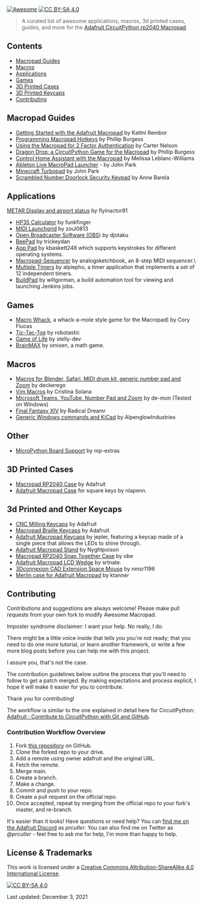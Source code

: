 [![Awesome](https://awesome.re/badge.svg)](https://awesome.re) [![CC BY-SA 4.0][cc-by-sa-shield]][cc-by-sa]

[cc-by-sa]: http://creativecommons.org/licenses/by-sa/4.0/
[cc-by-sa-image]: https://licensebuttons.net/l/by-sa/4.0/88x31.png
[cc-by-sa-shield]: https://img.shields.io/badge/License-CC%20BY--SA%204.0-lightgrey.svg


> A curated list of awesome applications, macros, 3d printed cases, guides, and more for the [Adafruit CircuitPython rp2040 Macropad](https://www.adafruit.com/product/5100).

## Contents
- [Macropad Guides](#macropad)
- [Macros](#macros)
- [Applications](#applications)
- [Games](#games)
- [3D Printed Cases](#3d-printed-cases)
- [3D Printed Keycaps](#3d-printed-keycaps)
- [Contributing](#contributing)

## Macropad Guides
- [Getting Started with the Adafruit Macropad](https://learn.adafruit.com/adafruit-macropad-rp2040) by Kattni Rembor
- [Programming Macropad Hotkeys](https://learn.adafruit.com/macropad-hotkeys) by Phillip Burgess
- [Using the Macropad for 2 Factor Authentication](https://learn.adafruit.com/macropad-2fa-totp-authentication-friend) by Carter Nelson
- [Dragon Drop: a CircuitPython Game for the Macropad](https://learn.adafruit.com/dragon-drop-a-circuitpython-game-for-macropad) by Phillip Burgess
- [Control Home Assistant with the Macropad](https://learn.adafruit.com/macropad-remote-procedure-calls-over-usb-to-control-home-assistant) by Melissa Leblanc-Williams
- [Ableton Live MacroPad Launcher](https://learn.adafruit.com/ableton-live-macropad-launcher) - by John Park
- [Minecraft Turbopad](https://learn.adafruit.com/minecraft-turbopad) by John Park
- [Scrambled Number Doorlock Security Keypad](https://learn.adafruit.com/scrambled-number-security-keypad) by Anne Barela

## Applications
[METAR Display and airport status](https://github.com/flyinactor91/metarpad) by flyinactor91
- [HP35 Calculator](https://github.com/funkfinger/adafruit-macropad-hp-35-calc) by funkfinger
- [MIDI Launchgrid](https://github.com/zoul0813/adafruit-launchgrid) by zoul0813
- [Open Broadcaster Software (OBS](https://github.com/djotaku/macropad_rp2040_hotkeys)) by djotaku
- [BeePad](https://github.com/trickeydan/beepad) by trickeydan
- [App Pad](https://github.com/kbaskett248/adafruit_macropad) by kbaskett248 which supports keystrokes for different operating systems.
- [Macropad-Sequencer](https://github.com/analogsketchbook/Macropad-Sequencer) by analogsketchbook, an 8-step MIDI sequencer.\
- [Multiple Timers](https://github.com/alpiepho/macropad-timers) by alpiepho, a timer application that implements a set of 12 independent timers.
- [BuildPad](https://github.com/willgorman/buildpad) by willgorman, a build automation tool for viewing and launching Jenkins jobs.

## Games
- [Macro Whack](https://github.com/coryflucas/macro-whack), a whack-a-mole style game for the Macropad) by Cory Flucas
- [Tic-Tac-Toe](https://github.com/robotastic/macropad-tic-tac-toe) by robotastic
- [Game of Life](https://github.com/stelly-dev/game_of_life_adafruit_macropad) by stelly-dev
- [BrainMAX](https://github.com/omixen/macropad-math-game) by omixen, a math game.

## Macros
- [Macros for Blender, Safari, MIDI drum kit, generic number pad and Zoom](https://github.com/deckerego/Macropad_Hotkeys) by deckerego
- [Vim Macros](https://github.com/CristinaSolana/adafruit-macropad-vim-macros) by Cristina Solana
- [Microsoft Teams, YouTube, Number Pad and Zoom](https://github.com/de-mon/ADA-MacroPad) by de-mon (Tested on Windows)
- [Final Fantasy XIV](https://github.com/Radical-Dreamr/adafruit_macropad_ffxiv) by Radical Dreamr
- [Generic Windows commands and KiCad](https://github.com/AlpenglowIndustries/Adafruit_MacroPad_Hotkeys) by AlpenglowIndustries

## Other
- [MicroPython Board Support](https://github.com/mp-extras/ADAFRUIT_MACROPAD) by mp-extras

## 3D Printed Cases
- [Macropad RP2040 Case](https://www.thingiverse.com/thing:4910369) by Adafruit
- [Adafruit Macropad Case](https://www.thingiverse.com/thing:4910369) for square keys by nlapenn.

## 3d Printed and Other Keycaps
- [CNC Milling Keycaps](https://www.thingiverse.com/thing:4941235) by Adafruit
- [Macropad Braille Keycaps](https://www.thingiverse.com/thing:4913712) by Adafruit
- [Adafruit Macropad Keycaps](https://www.thingiverse.com/thing:4933949) by jepler, featuring a keycap made of a single piece that allows the LEDs to shine through.
- [Adafruit Macropad Stand](https://www.thingiverse.com/thing:4900504) by Nyghtpoison
- [Macropad RP2040 Snap Together Case](https://www.thingiverse.com/thing:4935552) by obe
- [Adafruit Macropad LCD Wedge](https://www.thingiverse.com/thing:4947602) by srtnate.  
- [3Dconnexion CAD Extension Space Mouse](https://www.thingiverse.com/thing:4928292) by nmsr1196
- [Merlin case for Adafruit Macropad](https://www.thingiverse.com/thing:5118991) by ktanner

## Contributing
Contributions and suggestions are always welcome! Please make pull requests from your own fork to modify Awesome Macropad.

Imposter syndrome disclaimer: I want your help. No really, I do.

There might be a little voice inside that tells you you're not ready; that you need to do one more tutorial, or learn another framework, or write a few more blog posts before you can help me with this project.

I assure you, that's not the case.

The contribution guidelines below outline the process that you'll need to follow to get a patch merged. By making expectations and process explicit, I hope it will make it easier for you to contribute.

Thank you for contributing!

The workflow is similar to the one explained in detail here for CircuitPython: [Adafruit : Contribute to CircuitPython with Git and GitHub](https://learn.adafruit.com/contribute-to-circuitpython-with-git-and-github/overview).

### Contribution Workflow Overview
1. Fork [this repository](https://github.com/prcutler/awesome-macropad) on GitHub.
1. Clone the forked repo to your drive.
1. Add a remote using owner adafruit and the original URL.
1. Fetch the remote.
1. Merge main.
1. Create a branch.
1. Make a change.
1. Commit and push to your repo.
1. Create a pull request on the official repo.
1. Once accepted, repeat by merging from the official repo to your fork's master, and re-branch.

It's easier than it looks!  Have questions or need help?  You can [find me on the Adafruit Discord](https://discord.com/invite/5FBsBHU) as *prcutler*.  You can also find me on Twitter as *@prcutler*  - feel free to ask me for help, I'm more than happy to help.

## License & Trademarks
This work is licensed under a
[Creative Commons Attribution-ShareAlike 4.0 International License][cc-by-sa].

[![CC BY-SA 4.0][cc-by-sa-image]][cc-by-sa]

Last updated: December 3, 2021
